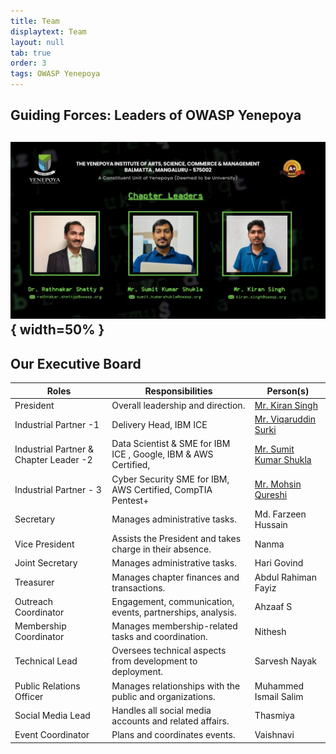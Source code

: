 ```yaml
---
title: Team 
displaytext: Team
layout: null
tab: true
order: 3
tags: OWASP Yenepoya
---
```

## Guiding Forces: Leaders of OWASP Yenepoya
![OWASP Yenepoya Chapter](assets/images/leaders.png){ width=50% }
---
## Our Executive Board



| **Roles**              | **Responsibilities**                                           | **Person(s)**                             |
| ---------------------- | -------------------------------------------------------------  | ----------------------------------------- |
| President              | Overall leadership and direction.                              | <a href="https://www.linkedin.com/in/cybercrush/">Mr. Kiran Singh</a>                               |
| Industrial Partner -1 | Delivery Head,  IBM ICE     | <a href="https://www.linkedin.com/in/viqaruddin-surki-b9897413/">Mr. Viqaruddin Surki</a>                        |
| Industrial Partner & Chapter Leader -2 | Data Scientist &  SME for IBM ICE , Google, IBM & AWS Certified,          | <a href="https://www.linkedin.com/in/sumitkumarshukla/">Mr. Sumit Kumar Shukla</a>                        |
| Industrial Partner - 3 | Cyber Security SME for IBM, AWS Certified, CompTIA Pentest+    | <a href="https://www.linkedin.com/in/mohsin-quresh/">Mr. Mohsin Qureshi</a>                             |
| Secretary              | Manages administrative tasks.                                  | Md. Farzeen Hussain                       |
| Vice President         | Assists the President and takes charge in their absence.       | Nanma                                     |
| Joint Secretary        | Manages administrative tasks.                                  | Hari Govind                               |
| Treasurer              | Manages chapter finances and transactions.                     | Abdul Rahiman  Fayiz                      |
| Outreach Coordinator   | Engagement, communication, events, partnerships, analysis.     | Ahzaaf S                                  |
| Membership Coordinator | Manages membership-related tasks and coordination.             | Nithesh                                   |
| Technical Lead         | Oversees technical aspects from development to deployment.     | Sarvesh Nayak                             |
| Public Relations Officer | Manages relationships with the public and organizations.     | Muhammed Ismail Salim                     |
| Social Media Lead      | Handles all social media accounts and related affairs.         | Thasmiya                                  |
| Event Coordinator      | Plans and coordinates events.                                  | Vaishnavi                                 |

              

